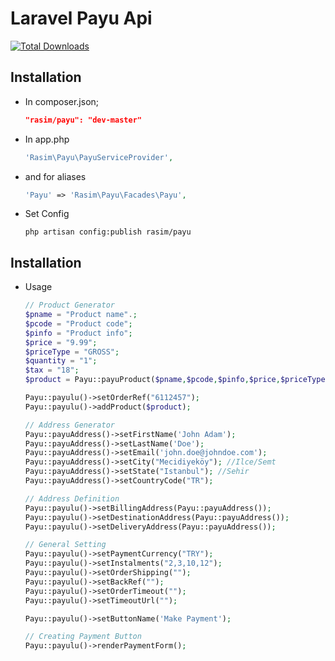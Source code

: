 
Laravel Payu Api
=========


[![Total Downloads](https://poser.pugx.org/rasim/payu/downloads.svg)](https://packagist.org/packages/rasim/payu) 


Installation
----

* In composer.json;

    ```json
    "rasim/payu": "dev-master"
    ```
    
* In app.php

    ```php
    'Rasim\Payu\PayuServiceProvider',
    ```
    
* and for aliases

    ```php
    'Payu' => 'Rasim\Payu\Facades\Payu',
    ```
* Set Config

    ```shell
    php artisan config:publish rasim/payu
    ```

Installation
----

* Usage

    ```php
    // Product Generator
    $pname = "Product name".;
    $pcode = "Product code";
    $pinfo = "Product info";
    $price = "9.99";
    $priceType = "GROSS";
    $quantity = "1";
    $tax = "18";
    $product = Payu::payuProduct($pname,$pcode,$pinfo,$price,$priceType,$quantity,$tax);

    Payu::payulu()->setOrderRef("6112457");
    Payu::payulu()->addProduct($product);

    // Address Generator
    Payu::payuAddress()->setFirstName('John Adam');
    Payu::payuAddress()->setLastName('Doe');
    Payu::payuAddress()->setEmail('john.doe@johndoe.com');
    Payu::payuAddress()->setCity("Mecidiyeköy"); //Ilce/Semt
    Payu::payuAddress()->setState("Istanbul"); //Sehir
    Payu::payuAddress()->setCountryCode("TR");

    // Address Definition
    Payu::payulu()->setBillingAddress(Payu::payuAddress());
    Payu::payulu()->setDestinationAddress(Payu::payuAddress());
    Payu::payulu()->setDeliveryAddress(Payu::payuAddress());

    // General Setting
    Payu::payulu()->setPaymentCurrency("TRY");
    Payu::payulu()->setInstalments("2,3,10,12");
    Payu::payulu()->setOrderShipping("");
    Payu::payulu()->setBackRef("");
    Payu::payulu()->setOrderTimeout("");
    Payu::payulu()->setTimeoutUrl("");

    Payu::payulu()->setButtonName('Make Payment');

    // Creating Payment Button
    Payu::payulu()->renderPaymentForm();
    ```
